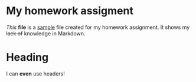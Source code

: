 # My homework assigment

_This_ **file** is a <u>sample</u> file created for my homework assignment. It shows my ~~lack of~~ knowledge in Markdown. 

# Heading

I can **even** use headers!
